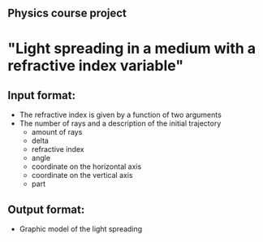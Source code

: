 ## Physics course project
# "Light spreading in a medium with a refractive index variable"



## Input format:

* The refractive index is given by a function of two arguments
* The number of rays and a description of the initial trajectory
   * amount of rays
   * delta
   * refractive index
   * angle
   * coordinate on the horizontal axis
   * coordinate on the vertical axis
   * part
 

## Output format:
 
* Graphic model of the light spreading 
  
